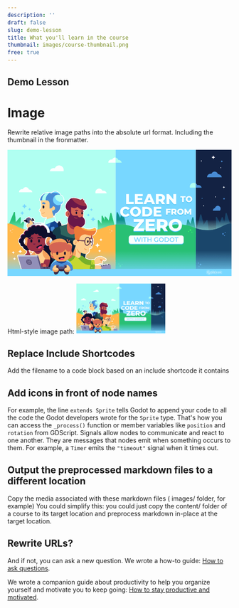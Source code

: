 ```yaml
---
description: ''
draft: false
slug: demo-lesson
title: What you'll learn in the course
thumbnail: images/course-thumbnail.png
free: true
---
```


## Demo Lesson

# Image

Rewrite relative image paths into the absolute url format.
Including the thumbnail in the fronmatter.

![](images/01.learn-to-code-illustration.png)

Html-style image path:
<img src="images/01.learn-to-code-illustration.png" alt="drawing" width="200"/>

## Replace Include Shortcodes
Add the filename to a code block based on an include shortcode it contains

## Add icons in front of node names
For example, the line `extends Sprite` tells Godot to append your code to all the code the Godot developers wrote for the `Sprite` type. That's how you can access the `_process()` function or member variables like `position` and `rotation` from GDScript. Signals allow nodes to communicate and react to one another. They are messages that nodes emit when something occurs to them. For example, a `Timer` emits the `"timeout"` signal when it times out.

## Output the preprocessed markdown files to a different location
Copy the media associated with these markdown files ( images/ folder, for example)
You could simplify this: you could just copy the content/ folder of a course to its target
location and preprocess markdown in-place at the target location.

## Rewrite URLs?
And if not, you can ask a new question. We wrote a how-to guide: [How to ask questions](/out/00.introduction/learn-to-code-how-to-ask-questions).

We wrote a companion guide about productivity to help you organize yourself and motivate you to keep going: [How to stay productive and motivated](/out/00.introduction/05.how-to-stay-productive-and-motivated).